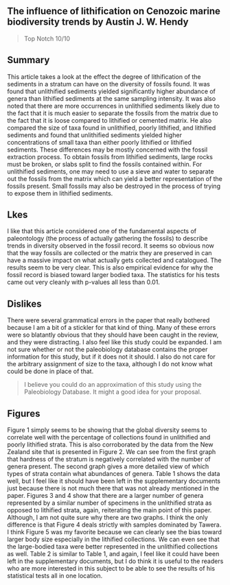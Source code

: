 ## The influence of lithification on Cenozoic marine biodiversity trends by Austin J. W. Hendy

> Top Notch 10/10

## Summary
This article takes a look at the effect the degree of lithification of the sediments in a stratum can have on the diversity of fossils found.  It was found that unlithified sediments yielded significantly higher abundance of genera than lithified sediments at the same sampling intensity.  It was also noted that there are more occurrences in unlithified sediments likely due to the fact that it is much easier to separate the fossils from the matrix due to the fact that it is loose compared to lithified or cemented matrix.  He also compared the size of taxa found in unlithified, poorly lithified, and lithified sediments and found that unlithified sediments yielded higher concentrations of small taxa than either poorly lithified or lithified sediments.  These differences may be mostly concerned with the fossil extraction process.  To obtain fossils from lithified sediments, large rocks must be broken, or slabs split to find the fossils contained within.  For unlithified sediments, one may need to use a sieve and water to separate out the fossils from the matrix which can yield a better representation of the fossils present.  Small fossils may also be destroyed in the process of trying to expose them in lithified sediments.

## Lkes
I like that this article considered one of the fundamental aspects of paleontology (the process of actually gathering the fossils) to describe trends in diversity observed in the fossil record.  It seems so obvious now that the way fossils are collected or the matrix they are preserved in can have a massive impact on what actually gets collected and catalogued.  The results seem to be very clear.  This is also empirical evidence for why the fossil record is biased toward larger bodied taxa.  The statistics for his tests came out very cleanly with p-values all less than 0.01.

## Dislikes
There were several grammatical errors in the paper that really bothered because I am a bit of a stickler for that kind of thing.  Many of these errors were so blatantly obvious that they should have been caught in the review, and they were distracting.  I also feel like this study could be expanded.  I am not sure whether or not the paleobiology database contains the proper information for this study, but if it does not it should.  I also do not care for the arbitrary assignment of size to the taxa, although I do not know what could be done in place of that.

> I believe you could do an approximation of this study using the Paleobiology Database. It might a good idea for your proposal.

## Figures
Figure 1 simply seems to be showing that the global diversity seems to correlate well with the percentage of collections found in unlithified and poorly lithified strata.  This is also corroborated by the data from the New Zealand site that is presented in Figure 2.  We can see from the first graph that hardness of the stratum is negatively correlated with the number of genera present.  The second graph gives a more detailed view of which types of strata contain what abundances of genera.  Table 1 shows the data well, but I feel like it should have been left in the supplementary documents just because there is not much there that was not already mentioned in the paper.  Figures 3 and 4 show that there are a larger number of genera represented by a similar number of specimens in the unlithified strata as opposed to lithified strata, again, reiterating the main point of this paper.  Although, I am not quite sure why there are two graphs.  I think the only difference is that Figure 4 deals strictly with samples dominated by Tawera.  I think Figure 5 was my favorite because we can clearly see the bias toward larger body size especially in the lithified collections.  We can even see that the large-bodied taxa were better represented in the unlithified collections as well.  Table 2 is similar to Table 1, and again, I feel like it could have been left in the supplementary documents, but I do think it is useful to the readers who are more interested in this subject to be able to see the results of his statistical tests all in one location.
